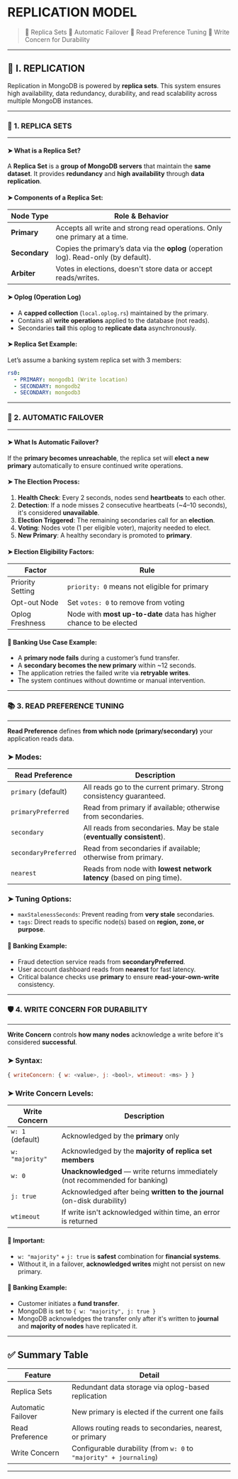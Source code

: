 # REPLICATION MODEL

> 🔹 Replica Sets
> 🔹 Automatic Failover
> 🔹 Read Preference Tuning
> 🔹 Write Concern for Durability

---

## 🧬 I. REPLICATION

Replication in MongoDB is powered by **replica sets**. This system ensures high availability, data redundancy, durability, and read scalability across multiple MongoDB instances.

---

### 🔹 1. REPLICA SETS

---

#### ➤ What is a Replica Set?

A **Replica Set** is a **group of MongoDB servers** that maintain the **same dataset**.
It provides **redundancy** and **high availability** through **data replication**.

#### ➤ Components of a Replica Set:

| Node Type     | Role & Behavior                                                                      |
| ------------- | ------------------------------------------------------------------------------------ |
| **Primary**   | Accepts all write and strong read operations. Only one primary at a time.            |
| **Secondary** | Copies the primary’s data via the **oplog** (operation log). Read-only (by default). |
| **Arbiter**   | Votes in elections, doesn't store data or accept reads/writes.                       |

#### ➤ Oplog (Operation Log)

- A **capped collection** (`local.oplog.rs`) maintained by the primary.
- Contains all **write operations** applied to the database (not reads).
- Secondaries **tail** this oplog to **replicate data** asynchronously.

#### ➤ Replica Set Example:

Let’s assume a banking system replica set with 3 members:

```yaml
rs0:
  - PRIMARY: mongodb1 (Write location)
  - SECONDARY: mongodb2
  - SECONDARY: mongodb3
```

---

### 🔄 2. AUTOMATIC FAILOVER

---

#### ➤ What Is Automatic Failover?

If the **primary becomes unreachable**, the replica set will **elect a new primary** automatically to ensure continued write operations.

#### ➤ The Election Process:

1. **Health Check**: Every 2 seconds, nodes send **heartbeats** to each other.
2. **Detection**: If a node misses 2 consecutive heartbeats (\~4–10 seconds), it's considered **unavailable**.
3. **Election Triggered**: The remaining secondaries call for an **election**.
4. **Voting**: Nodes vote (1 per eligible voter), majority needed to elect.
5. **New Primary**: A healthy secondary is promoted to **primary**.

#### ➤ Election Eligibility Factors:

| Factor           | Rule                                                               |
| ---------------- | ------------------------------------------------------------------ |
| Priority Setting | `priority: 0` means not eligible for primary                       |
| Opt-out Node     | Set `votes: 0` to remove from voting                               |
| Oplog Freshness  | Node with **most up-to-date** data has higher chance to be elected |

#### 🏦 Banking Use Case Example:

- A **primary node fails** during a customer’s fund transfer.
- A **secondary becomes the new primary** within \~12 seconds.
- The application retries the failed write via **retryable writes**.
- The system continues without downtime or manual intervention.

---

### 📚 3. READ PREFERENCE TUNING

---

**Read Preference** defines **from which node (primary/secondary)** your application reads data.

### ➤ Modes:

| Read Preference      | Description                                                           |
| -------------------- | --------------------------------------------------------------------- |
| `primary` (default)  | All reads go to the current primary. Strong consistency guaranteed.   |
| `primaryPreferred`   | Read from primary if available; otherwise from secondaries.           |
| `secondary`          | All reads from secondaries. May be stale (**eventually consistent**). |
| `secondaryPreferred` | Read from secondaries if available; otherwise from primary.           |
| `nearest`            | Reads from node with **lowest network latency** (based on ping time). |

### ➤ Tuning Options:

- `maxStalenessSeconds`: Prevent reading from **very stale** secondaries.
- `tags`: Direct reads to specific node(s) based on **region, zone, or purpose**.

#### 🏦 Banking Example:

- Fraud detection service reads from **secondaryPreferred**.
- User account dashboard reads from **nearest** for fast latency.
- Critical balance checks use **primary** to ensure **read-your-own-write** consistency.

---

### 🛡️ 4. WRITE CONCERN FOR DURABILITY

---

**Write Concern** controls **how many nodes** acknowledge a write before it's considered **successful**.

### ➤ Syntax:

```js
{ writeConcern: { w: <value>, j: <bool>, wtimeout: <ms> } }
```

### ➤ Write Concern Levels:

| Write Concern    | Description                                                                  |
| ---------------- | ---------------------------------------------------------------------------- |
| `w: 1` (default) | Acknowledged by the **primary** only                                         |
| `w: "majority"`  | Acknowledged by the **majority of replica set members**                      |
| `w: 0`           | **Unacknowledged** — write returns immediately (not recommended for banking) |
| `j: true`        | Acknowledged after being **written to the journal** (on-disk durability)     |
| `wtimeout`       | If write isn't acknowledged within time, an error is returned                |

#### 🧠 Important:

- `w: "majority"` + `j: true` is **safest** combination for **financial systems**.
- Without it, in a failover, **acknowledged writes** might not persist on new primary.

#### 🏦 Banking Example:

- Customer initiates a **fund transfer**.
- MongoDB is set to `{ w: "majority", j: true }`
- MongoDB acknowledges the transfer only after it's written to **journal** and **majority of nodes** have replicated it.

---

## ✅ Summary Table

| Feature            | Detail                                                             |
| ------------------ | ------------------------------------------------------------------ |
| Replica Sets       | Redundant data storage via oplog-based replication                 |
| Automatic Failover | New primary is elected if the current one fails                    |
| Read Preference    | Allows routing reads to secondaries, nearest, or primary           |
| Write Concern      | Configurable durability (from `w: 0` to `"majority" + journaling`) |

---
